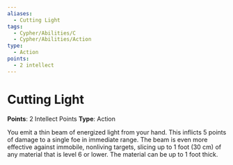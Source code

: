 ```yaml
---
aliases:
  - Cutting Light
tags:
  - Cypher/Abilities/C
  - Cypher/Abilities/Action
type:
  - Action
points:
  - 2 intellect
---
```


# Cutting Light

**Points**: 2 Intellect Points
**Type**: Action

You emit a thin beam of energized light from your hand. This inflicts 5 points of damage to a single foe in immediate range. The beam is even more effective against immobile, nonliving targets, slicing up to 1 foot (30 cm) of any material that is level 6 or lower. The material can be up to 1 foot thick.
